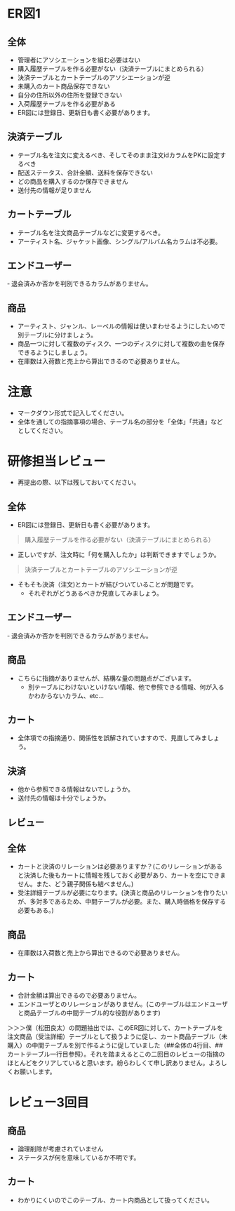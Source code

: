 # ER図1
## 全体
- 管理者にアソシエーションを組む必要はない
- 購入履歴テーブルを作る必要がない（決済テーブルにまとめられる）
- 決済テーブルとカートテーブルのアソシエーションが逆
- 未購入のカート商品保存できない
- 自分の住所以外の住所を登録できない
- 入荷履歴テーブルを作る必要がある
- ER図には登録日、更新日も書く必要があります。

## 決済テーブル
- テーブル名を注文に変えるべき、そしてそのまま注文idカラムをPKに設定するべき
- 配送ステータス、合計金額、送料を保存できない
- どの商品を購入するのか保存できません
- 送付先の情報が足りません

## カートテーブル
- テーブル名を注文商品テーブルなどに変更するべき。
- アーティスト名、ジャケット画像、シングル/アルバム名カラムは不必要。

## エンドユーザー
‐ 退会済みか否かを判別できるカラムがありません。

## 商品
- アーティスト、ジャンル、レーベルの情報は使いまわせるようにしたいので別テーブルに分けましょう。
- 商品一つに対して複数のディスク、一つのディスクに対して複数の曲を保存できるようにしましょう。
- 在庫数は入荷数と売上から算出できるので必要ありません。

# 注意
* マークダウン形式で記入してください。
* 全体を通しての指摘事項の場合、テーブル名の部分を「全体」「共通」などとしてください。

# 研修担当レビュー
- 再提出の際、以下は残しておいてください。

## 全体
- ER図には登録日、更新日も書く必要があります。
> 購入履歴テーブルを作る必要がない（決済テーブルにまとめられる）
- 正しいですが、注文時に「何を購入したか」は判断できますでしょうか。
> 決済テーブルとカートテーブルのアソシエーションが逆
- そもそも決済（注文)とカートが結びついていることが問題です。
  - それぞれがどうあるべきか見直してみましょう。

## エンドユーザー
‐ 退会済みか否かを判別できるカラムがありません。

## 商品
- こちらに指摘がありませんが、結構な量の問題点がございます。
  - 別テーブルにわけないといけない情報、他で参照できる情報、何が入るかわからないカラム、etc...

## カート
- 全体項での指摘通り、関係性を誤解されていますので、見直してみましょう。

## 決済
- 他から参照できる情報はないでしょうか。
- 送付先の情報は十分でしょうか。

## レビュー
## 全体
- カートと決済のリレーションは必要ありますか？(このリレーションがあると決済した後もカートに情報を残しておく必要があり、カートを空にできません。また、どう親子関係も結べません。)
- 受注詳細テーブルが必要になります。(決済と商品のリレーションを作りたいが、多対多であるため、中間テーブルが必要。また、購入時価格を保存する必要もある。)

## 商品
- 在庫数は入荷数と売上から算出できるので必要ありません。

## カート
- 合計金額は算出できるので必要ありません。
- エンドユーザとのリレーションがありません。(このテーブルはエンドユーザと商品テーブルの中間テーブル的な役割があります)
















＞＞＞僕（松田良太）の問題抽出では、このER図に対して、カートテーブルを注文商品（受注詳細）テーブルとして扱うように促し、カート商品テーブル（未購入）の中間テーブルを別で作るように促していました（##全体の4行目、##カートテーブル一行目参照）。それを踏まえるとこの二回目のレビューの指摘のほとんどをクリアしていると思います。紛らわしくて申し訳ありません。よろしくお願いします。


# レビュー3回目
## 商品
- 論理削除が考慮されていません
- ステータスが何を意味しているか不明です。

## カート
- わかりにくいのでこのテーブル、カート内商品として扱ってください。


